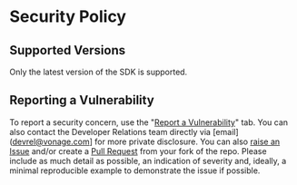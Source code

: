 # Security Policy

## Supported Versions
Only the latest version of the SDK is supported.

## Reporting a Vulnerability

To report a security concern, use the "[Report a Vulnerability](https://github.com/Vonage/vonage-kotlin-sdk/security/advisories/new)" tab.
You can also contact the Developer Relations team directly via [email](devrel@vonage.com] for more private disclosure.
You can also [raise an Issue](https://github.com/Vonage/vonage-kotlin-sdk/issues/new/choose) and/or create a [Pull Request](https://github.com/Vonage/vonage-kotlin-sdk/pulls) from your fork of the repo.
Please include as much detail as possible, an indication of severity and, ideally, a minimal reproducible example to demonstrate the issue if possible.
